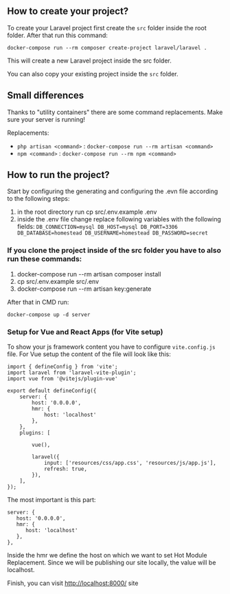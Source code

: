 ## How to create your project?

To create your Laravel project first create the `src` folder inside the root folder. After that run this command:
```
docker-compose run --rm composer create-project laravel/laravel .
```

This will create a new Laravel project inside the src folder.

You can also copy your existing project inside the `src` folder.

## Small differences

Thanks to "utility containers" there are some command replacements.
Make sure your server is running!

Replacements:
- `php artisan <command>` : `docker-compose run --rm artisan <command>`
- `npm <command>` : `docker-compose run --rm npm <command>` 

## How to run the project?

Start by configuring the generating and configuring the .evn file according to the following steps:
1. in the root directory run cp src/.env.example .env
2. inside the .env file change replace following variables with the following fields:
   `
     DB_CONNECTION=mysql
     DB_HOST=mysql
     DB_PORT=3306
     DB_DATABASE=homestead
     DB_USERNAME=homestead
     DB_PASSWORD=secret
`

### If you clone the project inside of the src folder you have to also run these commands:
1. docker-compose run --rm artisan composer install
2. cp src/.env.example src/.env
3. docker-compose run --rm artisan key:generate

After that in CMD run:

```
docker-compose up -d server
```

### Setup for Vue and React Apps (for Vite setup)

To show your js framework content you have to configure `vite.config.js` file.
For Vue setup the content of the file will look like this:
```
import { defineConfig } from 'vite';
import laravel from 'laravel-vite-plugin';
import vue from '@vitejs/plugin-vue'

export default defineConfig({
    server: {
        host: '0.0.0.0',
        hmr: {
            host: 'localhost'
        },
    },
    plugins: [

        vue(),

        laravel({
            input: ['resources/css/app.css', 'resources/js/app.js'],
            refresh: true,
        }),
    ],
});
```

The most important is this part:

```
server: {
   host: '0.0.0.0',
   hmr: {
      host: 'localhost'
   },
},
```

Inside the hmr we define the host on which we want to set Hot Module Replacement.
Since we will be publishing our site locally, the value will be localhost.

Finish, you can visit [http://localhost:8000/](http://localhost:8000/) site
